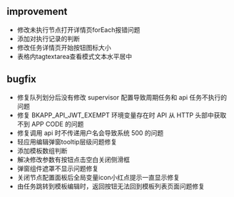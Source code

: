 
## improvement
  - 修改未执行节点打开详情页forEach报错问题
  - 添加对执行记录的判断
  - 修改任务详情页开始按钮图标大小
  - 表格内tagtextarea查看模式文本水平居中
  
## bugfix
  - 修复队列划分后没有修改 supervisor 配置导致周期任务和 api 任务不执行的问题
  - 修复 BKAPP_API_JWT_EXEMPT 环境变量存在时 API 从 HTTP 头部中获取不到 APP CODE 的问题
  - 修复调用 api 时不传递用户名会导致系统 500 的问题
  - 轻应用编辑弹窗tooltip层级问题修复
  - 添加模板数组判断
  - 解决修改参数有按钮点击空白关闭侧滑框
  - 弹窗组件遮罩不显示问题修复
  - 关闭节点配置面板后全局变量icon小红点提示一直显示修复
  - 由任务跳转到模板编辑时，返回按钮无法回到模板列表页面问题修复